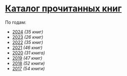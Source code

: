 # [Каталог прочитанных книг](https://vostbur.github.io/read_books/)

По годам:

- [2024](./docs/all_2024.html) _(35 книг)_
- [2023](./docs/all_2023.html) _(26 книг)_
- [2022](./docs/all_2022.html) _(35 книг)_
- [2021](./docs/all_2021.html) _(46 книг)_
- [2020](./docs/all_2020.html) _(31 книга)_
- [2019](./docs/all_2019.html) _(47 книг)_
- [2018](./docs/all_2018.html) _(52 книги)_
- [2017](./docs/all_2017.html) _(54 книги)_
